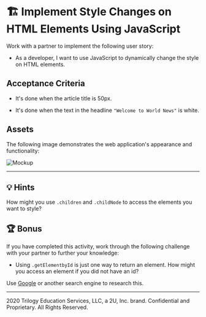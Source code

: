 # 🏗️ Implement Style Changes on HTML Elements Using JavaScript

Work with a partner to implement the following user story:

* As a developer, I want to use JavaScript to dynamically change the style on HTML elements.

## Acceptance Criteria

* It's done when the article title is 50px.

* It's done when the text in the headline `"Welcome to World News"` is white. 

## Assets 

The following image demonstrates the web application's appearance and functionality:

![Mockup](./images/mockup.png)

---

## 💡 Hints

How might you use `.children` and `.childNode` to access the elements you want to style?  

## 🏆 Bonus

If you have completed this activity, work through the following challenge with your partner to further your knowledge:

* Using  `.getElementbyId` is just one way to return an element. How might you access an  element if you did not have an id?  

Use [Google](https://www.google.com) or another search engine to research this.

---
2020 Trilogy Education Services, LLC, a 2U, Inc. brand. Confidential and Proprietary. All Rights Reserved.
